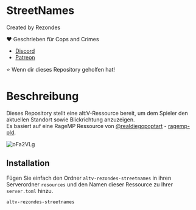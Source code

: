 # StreetNames

Created by Rezondes

❤️ Geschrieben für Cops and Crimes <br>
- [Discord](http://discord.copsandcrimes.de/) <br>
- [Patreon](http://patreon.copsandcrimes.de/) <br>

⭐ Wenn dir dieses Repository geholfen hat!

# Beschreibung
Dieses Repository stellt eine alt:V-Ressource bereit, um dem Spieler den aktuellen Standort sowie Blickrichtung anzuzeigen. <br>
Es basiert auf eine RageMP Ressource von [@realdiegopoptart](https://github.com/realdiegopoptart) - [ragemp-pld](https://github.com/realdiegopoptart/ragemp-pld). <br>

![oFa2VLg](https://user-images.githubusercontent.com/53814896/230728301-fc85e486-2ddb-43d1-b89e-97a38ff088da.png)

## Installation

Fügen Sie einfach den Ordner `altv-rezondes-streetnames` in ihren Serverordner `resources` und den Namen dieser Ressource zu Ihrer `server.toml` hinzu.

```
altv-rezondes-streetnames
```
